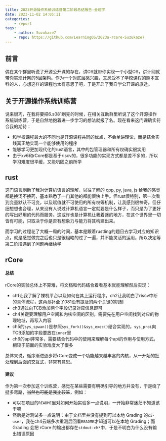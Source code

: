 ```yaml
---
title: 2023开源操作系统训练营第二阶段总结报告-金烜宇
date: 2023-11-02 14:05:11
categories:
    - report
tags:
    - author: Suzukaze7
    - repo: https://github.com/LearningOS/2023a-rcore-Suzukaze7
---
```


## 前言
偶在某个群里听说了开源公开课的存在，讲OS就带你实现一个小型OS，讲计网就带你实现计网的5层架构。作为一个对底层感兴趣，又忍受不了学校课程的照本宣科的人，心想这样的课程也太有意思了吧，于是开启了我自学公开课的旅途。

## 关于开源操作系统训练营
说来很巧，在我将要把6.s081刷完的时候，在相关互助群里听说了这个开源操作系统训练营，于是自然地抱着进一步学习的想法就报了名。现在看来这门课确实符合我的期待：
- 和学校课程最大的不同也是开源课程共同的优点，不会单讲理论，而是结合实践真正地实现一个能够使用的程序
- 能够学习更加现代化的rust语言，其中的包管理器和所有权确实很实用
- 由于xv6和rCore都是基于riscv的，很多功能的实现方式都是差不多的，所以学习难度很平缓，又能巩固之前所学

<!-- more -->

## rust
这门语言刷新了我对计算机语言的理解，以往了解的 cpp, py, java, js 给我的感觉都是换汤不换药，基本熟悉了一门其他的都能很快上手。但rust很特别，第一次看到变量默认不可变，以及赋值就不可使用的所有权等机制，让我感到很神奇。但仔细想想也合理，从来没有人说过计算机语言一定就要是什么样子，而只是为了更好的写出好用的代码而服务。这或许也是计算机让我着迷的地方，在这个世界里一切皆有可能，只取决于你是否有想象力与能力将其构建出来。

而学习的过程花了大概一周的时间，基本是跟着rustling的题目去学习对应的知识点，就是感觉做完之后也只是很粗略的过了一遍，并不能灵活的运用，所以决定等第二阶段遇到了问题再继续学

## rCore
#### 总结
rCore的实验总体上不算难，将文档和代码结合着看基本就能理解然后实现：
- ch1让我了解了裸机平台以及如何在其上运行程序，ch2让我明白了riscv中断的具体流程，这两章补全了081没有提及的两个关键的机制
- ch3通过向TCB添加两个字段记录对应信息即可
- ch4关键要理解用户空间和内核空间的区别，需要先在用户空间找到对应的物理地址，再写入内容
- ch5的`sys_spwan()`是参照`sys_fork()&sys_exec()`结合实现的，`sys_proi`向TCB添加的字段要放在`inner`里
- ch6的api非常多，需要结合代码中的使用来理解每个api的作用与使用方式，相较于前面的实验难度大了很多

总体来说，循序渐进逐步将rCore变成一个功能越来越丰富的内核，从一开始的批处理到后面的交互式，非常有意思。

#### 建议
作为第一次参加这个训练营，感觉在某些需要有明确引导的地方并没有，于是绕了挺多弯路，~~当然也可能是我比较笨~~，例如：
- 可以在项目的`README`里对如何开始实验多一点说明，一开始非常迷茫不知道该干嘛
- 然后是对测试多一点说明：由于文档里并没有提到可以本地 Grading 的`ci-user`，我在ch4云端多次重测后回看`README`才知道可以在本地 Grading；而 Grading 会把 rCore 的输出都存在`stdout-ch*`中，于是不明白为什么没有输出错误原因